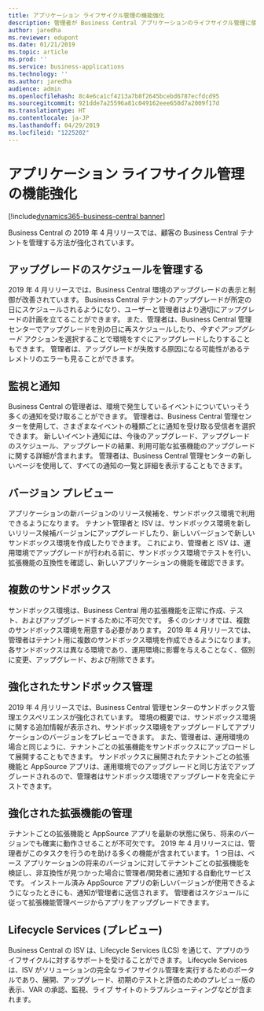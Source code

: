 ```yaml
---
title: アプリケーション ライフサイクル管理の機能強化
description: 管理者が Business Central アプリケーションのライフサイクル管理に使用できるツールが増えました
author: jaredha
ms.reviewer: edupont
ms.date: 01/21/2019
ms.topic: article
ms.prod: ''
ms.service: business-applications
ms.technology: ''
ms.author: jaredha
audience: admin
ms.openlocfilehash: 8c4e6ca1cf4213a7b8f2645bcebd6787ecfdcd95
ms.sourcegitcommit: 921dde7a25596a81c049162eee650d7a2009f17d
ms.translationtype: HT
ms.contentlocale: ja-JP
ms.lasthandoff: 04/29/2019
ms.locfileid: "1225202"
---
```

# <a name="enhancements-for-application-lifecycle-management"></a>アプリケーション ライフサイクル管理の機能強化
[!include[dynamics365-business-central banner](../includes/dynamics365-business-central.md)]

Business Central の 2019 年 4 月リリースでは、顧客の Business Central テナントを管理する方法が強化されています。  

## <a name="manage-upgrade-schedule"></a>アップグレードのスケジュールを管理する

2019 年 4 月リリースでは、Business Central 環境のアップグレードの表示と制御が改善されています。 Business Central テナントのアップグレードが所定の日にスケジュールされるようになり、ユーザーと管理者はより適切にアップグレードの計画を立てることができます。 また、管理者は、Business Central 管理センターでアップグレードを別の日に再スケジュールしたり、*今すぐアップグレード* アクションを選択することで環境をすぐにアップグレードしたりすることもできます。 管理者は、アップグレードが失敗する原因になる可能性があるテレメトリのエラーも見ることができます。

## <a name="monitoring-and-notifications"></a>監視と通知

Business Central の管理者は、環境で発生しているイベントについていっそう多くの通知を受け取ることができます。 管理者は、Business Central 管理センターを使用して、さまざまなイベントの種類ごとに通知を受け取る受信者を選択できます。 新しいイベント通知には、今後のアップグレード、アップグレードのスケジュール、アップグレードの結果、利用可能な拡張機能のアップグレードに関する詳細が含まれます。 管理者は、Business Central 管理センターの新しいページを使用して、すべての通知の一覧と詳細を表示することもできます。

## <a name="version-previews"></a>バージョン プレビュー

アプリケーションの新バージョンのリリース候補を、サンドボックス環境で利用できるようになります。 テナント管理者と ISV は、サンドボックス環境を新しいリリース候補バージョンにアップグレードしたり、新しいバージョンで新しいサンドボックス環境を作成したりできます。 これにより、管理者と ISV は、運用環境でアップグレードが行われる前に、サンドボックス環境でテストを行い、拡張機能の互換性を確認し、新しいアプリケーションの機能を確認できます。

## <a name="multiple-sandboxes"></a>複数のサンドボックス

サンドボックス環境は、Business Central 用の拡張機能を正常に作成、テスト、およびアップグレードするために不可欠です。 多くのシナリオでは、複数のサンドボックス環境を用意する必要があります。 2019 年 4 月リリースでは、管理者はテナント用に複数のサンドボックス環境を作成できるようになります。 各サンドボックスは異なる環境であり、運用環境に影響を与えることなく、個別に変更、アップグレード、および削除できます。  

## <a name="enhanced-sandbox-management"></a>強化されたサンドボックス管理

2019 年 4 月リリースでは、Business Central 管理センターのサンドボックス管理エクスペリエンスが強化されています。 環境の概要では、サンドボックス環境に関する追加情報が表示され、サンドボックス環境をアップグレードしてアプリケーションのバージョンをプレビューできます。 また、管理者は、運用環境の場合と同じように、テナントごとの拡張機能をサンドボックスにアップロードして展開することもできます。 サンドボックスに展開されたテナントごとの拡張機能と AppSource アプリは、運用環境でのアップグレードと同じ方法でアップグレードされるので、管理者はサンドボックス環境でアップグレードを完全にテストできます。

## <a name="enhanced-extension-management"></a>強化された拡張機能の管理

テナントごとの拡張機能と AppSource アプリを最新の状態に保ち、将来のバージョンでも確実に動作させることが不可欠です。 2019 年 4 月リリースには、管理者がこのタスクを行うのを助ける多くの機能が含まれています。 1 つ目は、ベース アプリケーションの将来のバージョンに対してテナントごとの拡張機能を検証し、非互換性が見つかった場合に管理者/開発者に通知する自動化サービスです。 インストール済み AppSource アプリの新しいバージョンが使用できるようになったときにも、通知が管理者に送信されます。 管理者はスケジュールに従って拡張機能管理ページからアプリをアップグレードできます。  

## <a name="lifecycle-services-preview"></a>Lifecycle Services (プレビュー)

Business Central の ISV は、Lifecycle Services (LCS) を通じて、アプリのライフサイクルに対するサポートを受けることができます。 Lifecycle Services は、ISV がソリューションの完全なライフサイクル管理を実行するためのポータルであり、展開、アップグレード、初期のテストと評価のためのプレビュー版の表示、VAR の承認、監視、ライブ サイトのトラブルシューティングなどが含まれます。  
